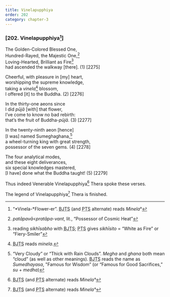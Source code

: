 ```yaml
---
title: Vinelapupphiya
order: 202
category: chapter-3
---
```


### \[202. Vinelapupphiya[^1]\]

The Golden-Colored Blessed One,  
Hundred-Rayed, the Majestic One,[^2]  
Loving-Hearted, Brilliant as Fire[^3]  
had ascended the walkway \[there\]. (1) \[2275\]

Cheerful, with pleasure in \[my\] heart,  
worshipping the supreme knowledge,  
taking a *vinela*[^4] blossom,  
I offered \[it\] to the Buddha. (2) \[2276\]

In the thirty-one aeons since  
I did *pūjā* \[with\] that flower,  
I’ve come to know no bad rebirth:  
that’s the fruit of Buddha-*pūjā*. (3) \[2277\]

In the twenty-ninth aeon \[hence\]  
\[I was\] named Sumeghaghana,[^5]  
a wheel-turning king with great strength,  
possessor of the seven gems. (4) \[2278\]

The four analytical modes,  
and these eight deliverances,  
six special knowledges mastered,  
\[I have\] done what the Buddha taught! (5) \[2279\]

Thus indeed Venerable Vinelapupphiya[^6] Thera spoke these verses.

The legend of Vinelapupphiya[^7] Thera is finished.

[^1]: “*Vinela-*Flower-er”. <abbr title="Buddha Jayanthi Tripitaka Series">BJTS</abbr> (and <abbr title="Pali Text Society">PTS</abbr> alternate) reads *Minela*°

[^2]: *patāpavā*&lt;*pratāpa-vant*, lit., “Possessor of Cosmic Heat”

[^3]: reading *sikhīsabho* with <abbr title="Buddha Jayanthi Tripitaka Series">BJTS</abbr>; <abbr title="Pali Text Society">PTS</abbr> gives *sikhīsito* = “White as Fire” or “Fiery-Smiler”

[^4]: <abbr title="Buddha Jayanthi Tripitaka Series">BJTS</abbr> reads *minela*.

[^5]: “Very Cloudy” or “Thick with Rain Clouds”. *Megha* and *ghana* both mean “cloud” (as well as other meanings). <abbr title="Buddha Jayanthi Tripitaka Series">BJTS</abbr> reads the name as *Sumedhayasa*, "Famous for Wisdom” (or “Famous for Good Sacrifices,” *su* + *medha*)

[^6]: <abbr title="Buddha Jayanthi Tripitaka Series">BJTS</abbr> (and <abbr title="Pali Text Society">PTS</abbr> alternate) reads *Minela°*

[^7]: <abbr title="Buddha Jayanthi Tripitaka Series">BJTS</abbr> (and <abbr title="Pali Text Society">PTS</abbr> alternate) reads *Minela°*
